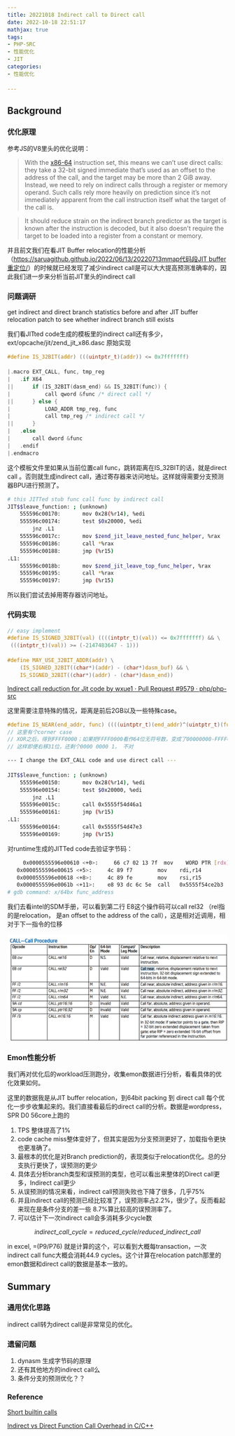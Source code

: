```yaml
---
title: 20221018 Indirect call to Direct call
date: 2022-10-18 22:51:17
mathjax: true
tags:
- PHP-SRC
- 性能优化
- JIT
categories:
- 性能优化

---
```




## Background

### 优化原理

参考JS的V8里头的优化说明：

> With the [x86-64](https://en.wikipedia.org/wiki/X86-64) instruction set, this means we can’t use direct calls: they take a 32-bit signed immediate that’s used as an offset to the address of the call, and the target may be more than 2 GiB away. Instead, we need to rely on indirect calls through a register or memory operand. Such calls rely more heavily on prediction since it’s not immediately apparent from the call instruction itself what the target of the call is.
> 

> It should reduce strain on the indirect branch predictor as the target is known after the instruction is decoded, but it also doesn't require the target to be loaded into a register from a constant or memory.
> 

并且前文我们在看JIT Buffer relocation的性能分析（[https://saruagithub.github.io/2022/06/13/20220713mmap代码段JIT buffer重定位/](https://saruagithub.github.io/2022/06/13/20220713mmap%E4%BB%A3%E7%A0%81%E6%AE%B5JIT%20buffer%E9%87%8D%E5%AE%9A%E4%BD%8D/)）的时候就已经发现了减少indirect call是可以大大提高预测准确率的，因此我们进一步来分析当前JIT里头的indirect call

### 问题调研

get indirect and direct branch statistics before and after JIT buffer relocation patch to see whether indirect branch still exists

我们看JITted code生成的模板里的indirect call还有多少，ext/opcache/jit/zend_jit_x86.dasc 原始实现

```c
#define IS_32BIT(addr) (((uintptr_t)(addr)) <= 0x7fffffff)

|.macro EXT_CALL, func, tmp_reg
|	.if X64
||		if (IS_32BIT(dasm_end) && IS_32BIT(func)) {
|			call qword &func /* direct call */
||		} else {
|			LOAD_ADDR tmp_reg, func
|			call tmp_reg /* indirect call */
||		}
|	.else
|		call dword &func
|	.endif
|.endmacro
```

这个模板文件里如果从当前位置call func，跳转距离在IS_32BIT的话，就是direct call 。否则就生成indirect call，通过寄存器来访问地址。这样就得需要分支预测器BPU进行预测了。

```bash
# this JITTed stub func call func by indirect call
JIT$$leave_function: ; (unknown)
    555596c00170:       mov 0x28(%r14), %edi
    555596c00174:       test $0x20000, %edi
        jnz .L1
    555596c0017c:       mov $zend_jit_leave_nested_func_helper, %rax
    555596c00186:       call *%rax   
    555596c00188:       jmp (%r15)
.L1:
    555596c0018b:       mov $zend_jit_leave_top_func_helper, %rax
    555596c00195:       call *%rax
    555596c00197:       jmp (%r15)
```

所以我们尝试去掉用寄存器访问地址。

### 代码实现

```c
// easy implement
#define IS_SIGNED_32BIT(val) ((((intptr_t)(val)) <= 0x7fffffff) && \
 (((intptr_t)(val)) >= (-2147483647 - 1)))

#define MAY_USE_32BIT_ADDR(addr) \
	(IS_SIGNED_32BIT((char*)(addr) - (char*)dasm_buf) && \
	IS_SIGNED_32BIT((char*)(addr) - (char*)dasm_end))
```

[Indirect call reduction for Jit code by wxue1 · Pull Request #9579 · php/php-src](https://github.com/php/php-src/pull/9579)

这里需要注意特殊的情况，距离是前后2GB以及一些特殊case。

```c
#define IS_NEAR(end_addr, func) ((((uintptr_t)(end_addr)^(uintptr_t)(func)) >> 31) == 0)
// 这里有个corner case
// XOR之后，得到FFFF0000；如果把FFFF0000看作64位无符号数，变成了00000000-FFFF0000，
// 这样即便右移31位，还剩个0000 0000 1， 不对
```

```bash
--- I change the EXT_CALL code and use direct call ---

JIT$$leave_function: ; (unknown)
    555596e00150:       mov 0x28(%r14), %edi
    555596e00154:       test $0x20000, %edi
        jnz .L1
    555596e0015c:       call 0x5555f54d46a1
    555596e00161:       jmp (%r15)
.L1:
    555596e00164:       call 0x5555f54d47e3
    555596e00169:       jmp (%r15)
```

对runtime生成的JITTed code去验证字节码：

```bash
	 0x0000555596e00610 <+0>:     66 c7 02 13 7f  mov    WORD PTR [rdx],0x7f13
   0x0000555596e00615 <+5>:     4c 89 f7        mov    rdi,r14
   0x0000555596e00618 <+8>:     4c 89 fe        mov    rsi,r15
   0x0000555596e0061b <+11>:    e8 93 dc 6c 5e  call   0x5555f54ce2b3  #opcode is e3 now
# gdb command: x/64bx func_address
```

我们去看intel的SDM手册，可以看到第二行 E8这个操作码可以call  rel32 （rel指的是relocation， 是an offset to the address of the call），这是相对近调用，相对于下一指令的位移

![IndirectCall](/images/20221018indirect.png)

### Emon性能分析

我们再对优化后的workload压测跑分，收集emon数据进行分析，看看具体的优化效果如何。

这里的数据我是从JIT buffer relocation，到64bit packing 到 direct call 每个优化一步步收集起来的。我们直接看最后的direct call的分析。数据是wordpress，SPR D0 56core上跑的

1. TPS 整体提高了1%
2. code cache miss整体变好了，但其实是因为分支预测更好了，加载指令更快也更准确了。
3. 最根本的优化是对Branch prediction的，表现类似于relocation优化。总的分支执行更快了，误预测的更少
4. 具体去分析branch类型和误预测的类型，也可以看出来整体的Direct call更多，Indirect call更少
5. 从误预测的情况来看，indirect call预测失败也下降了很多，几乎75%
6. 并且indirect call的预测已经比较准了，误预测率占2.2%，很少了。反而看起来现在是条件分支的差一些 8.7%算比较高的误预测率了。
7. 可以估计下一次indirect call会多消耗多少cycle数

$$
indirect\_call\_cycle = reduced\_cycle / reduced\_indirect\_call
$$

in excel, =(P9/P76) 就是计算的这个，可以看到大概每transaction，一次indirect call func大概会消耗44.9 cycles。这个计算在relocation patch那里的emon数据和direct call的数据是基本一致的。

## Summary

### 通用优化思路

indirect call转为direct call是非常常见的优化。

### 遗留问题

1. dynasm 生成字节码的原理
2. 还有其他地方的indirect call么
3. 条件分支的预测优化？？

### Reference

[Short builtin calls](https://v8.dev/blog/short-builtin-calls)

[Indirect vs Direct Function Call Overhead in C/C++](https://gist.github.com/rianhunter/0be8dc116b120ad5fdd4)